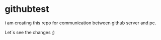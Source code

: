 # githubtest
i am creating this repo for communication between github server and pc. 

Let´s see the changes ;)